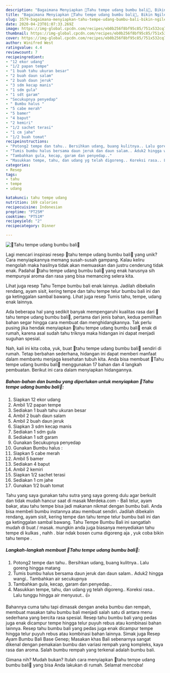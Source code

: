 ```yaml
---
description: "Bagaimana Menyiapkan 🌷Tahu tempe udang bumbu bali🌷, Bikin Ngiler"
title: "Bagaimana Menyiapkan 🌷Tahu tempe udang bumbu bali🌷, Bikin Ngiler"
slug: 3579-bagaimana-menyiapkan-tahu-tempe-udang-bumbu-bali-bikin-ngiler
date: 2020-04-23T01:07:33.269Z
image: https://img-global.cpcdn.com/recipes/eb0b256f8bf95c85/751x532cq70/🌷tahu-tempe-udang-bumbu-bali🌷-foto-resep-utama.jpg
thumbnail: https://img-global.cpcdn.com/recipes/eb0b256f8bf95c85/751x532cq70/🌷tahu-tempe-udang-bumbu-bali🌷-foto-resep-utama.jpg
cover: https://img-global.cpcdn.com/recipes/eb0b256f8bf95c85/751x532cq70/🌷tahu-tempe-udang-bumbu-bali🌷-foto-resep-utama.jpg
author: Winifred West
ratingvalue: 4.4
reviewcount: 7
recipeingredient:
- "12 ekor udang"
- "1/2 papan tempe"
- "1 buah tahu ukuran besar"
- "2 buah daun salam"
- "2 buah daun jeruk"
- "3 sdm kecap manis"
- "1 sdm gula"
- "1 sdt garam"
- "Secukupnya penyedap"
- " Bumbu halus "
- "5 cabe merah"
- "5 bamer"
- "4 baput"
- "2 kemiri"
- "1/2 sachet terasi"
- "1 cm jahe"
- "1/2 buah tomat"
recipeinstructions:
- "Potong2 tempe dan tahu.. Bersihkan udang, buang kulitnya.. Lalu goreng hingga matang"
- "Tumis bumbu halus bersama daun jeruk dan daun salam.. Aduk2 hingga wangi.. Tambahkan air secukupnya"
- "Tambahkan gula, kecap, garam dan penyedap.."
- "Masukkan tempe, tahu, dan udang yg telah digoreng.. Koreksi rasa.. Lalu tunggu hingga air menyusut.. 👍"
categories:
- Resep
tags:
- tahu
- tempe
- udang

katakunci: tahu tempe udang 
nutrition: 169 calories
recipecuisine: Indonesian
preptime: "PT25M"
cooktime: "PT51M"
recipeyield: "2"
recipecategory: Dinner

---
```



![🌷Tahu tempe udang bumbu bali🌷](https://img-global.cpcdn.com/recipes/eb0b256f8bf95c85/751x532cq70/🌷tahu-tempe-udang-bumbu-bali🌷-foto-resep-utama.jpg)

Lagi mencari inspirasi resep 🌷tahu tempe udang bumbu bali🌷 yang unik? Cara menyiapkannya memang susah-susah gampang. Kalau keliru mengolah maka hasilnya tidak akan memuaskan dan justru cenderung tidak enak. Padahal 🌷tahu tempe udang bumbu bali🌷 yang enak harusnya sih mempunyai aroma dan rasa yang bisa memancing selera kita.

Lihat juga resep Tahu Tempe bumbu bali enak lainnya. Jadilah dibekalin rendang, ayam sisit, kering tempe dan tahu tempe telur bumbu bali ini dan ga ketinggalan sambal bawang. Lihat juga resep Tumis tahu, tempe, udang enak lainnya.

Ada beberapa hal yang sedikit banyak mempengaruhi kualitas rasa dari 🌷tahu tempe udang bumbu bali🌷, pertama dari jenis bahan, kedua pemilihan bahan segar hingga cara membuat dan menghidangkannya. Tak perlu pusing jika hendak menyiapkan 🌷tahu tempe udang bumbu bali🌷 enak di rumah, karena asal sudah tahu triknya maka hidangan ini dapat menjadi suguhan spesial.


Nah, kali ini kita coba, yuk, buat 🌷tahu tempe udang bumbu bali🌷 sendiri di rumah. Tetap berbahan sederhana, hidangan ini dapat memberi manfaat dalam membantu menjaga kesehatan tubuh kita. Anda bisa membuat 🌷Tahu tempe udang bumbu bali🌷 menggunakan 17 bahan dan 4 langkah pembuatan. Berikut ini cara dalam menyiapkan hidangannya.

<!--inarticleads1-->

##### Bahan-bahan dan bumbu yang diperlukan untuk menyiapkan 🌷Tahu tempe udang bumbu bali🌷:

1. Siapkan 12 ekor udang
1. Ambil 1/2 papan tempe
1. Sediakan 1 buah tahu ukuran besar
1. Ambil 2 buah daun salam
1. Ambil 2 buah daun jeruk
1. Siapkan 3 sdm kecap manis
1. Sediakan 1 sdm gula
1. Sediakan 1 sdt garam
1. Gunakan Secukupnya penyedap
1. Gunakan  Bumbu halus :
1. Siapkan 5 cabe merah
1. Ambil 5 bamer
1. Sediakan 4 baput
1. Ambil 2 kemiri
1. Siapkan 1/2 sachet terasi
1. Sediakan 1 cm jahe
1. Gunakan 1/2 buah tomat


Tahu yang saya gunakan tahu sutra yang saya goreng dulu agar berkulit dan tidak mudah hancur saat di masak Merdeka.com - Bali telur, ayam bakar, atau tahu tempe bisa jadi makanan nikmat dengan bumbu bali. Anda bisa membeli bumbu instannya atau membuat sendiri. Jadilah dibekalin rendang, ayam sisit, kering tempe dan tahu tempe telur bumbu bali ini dan ga ketinggalan sambal bawang. Tahu Tempe Bumbu Bali ini sangatlah mudah di buat / masak. mungkin anda juga biasanya menyediakan tahu tempe di kulkas , nahh . biar ndak bosen cuma digoreng aja , yuk coba bikin tahu tempe . 

<!--inarticleads2-->

##### Langkah-langkah membuat 🌷Tahu tempe udang bumbu bali🌷:

1. Potong2 tempe dan tahu.. Bersihkan udang, buang kulitnya.. Lalu goreng hingga matang
1. Tumis bumbu halus bersama daun jeruk dan daun salam.. Aduk2 hingga wangi.. Tambahkan air secukupnya
1. Tambahkan gula, kecap, garam dan penyedap..
1. Masukkan tempe, tahu, dan udang yg telah digoreng.. Koreksi rasa.. Lalu tunggu hingga air menyusut.. 👍


Bahannya cuma tahu tapi dimasak dengan aneka bumbu dan rempah, membuat masakan tahu bumbu bali menjadi salah satu di antara menu sederhana yang bercita rasa spesial. Resep tahu bumbu bali yang pedas juga enak dicampur tempe hingga telur puyuh rebus atau kombinasi bahan lainnya. Resep tahu bumbu bali yang pedas juga enak dicampur tempe hingga telur puyuh rebus atau kombinasi bahan lainnya. Simak juga Resep Ayam Bumbu Bali Base Genep; Masakan khas Bali sebenarnya sangat dikenal dengan pemakaian bumbu dan variasi rempah yang kompleks, kaya rasa dan aroma. Salah bumbu rempah yang terkenal adalah bumbu bali. 

Gimana nih? Mudah bukan? Itulah cara menyiapkan 🌷tahu tempe udang bumbu bali🌷 yang bisa Anda lakukan di rumah. Selamat mencoba!
